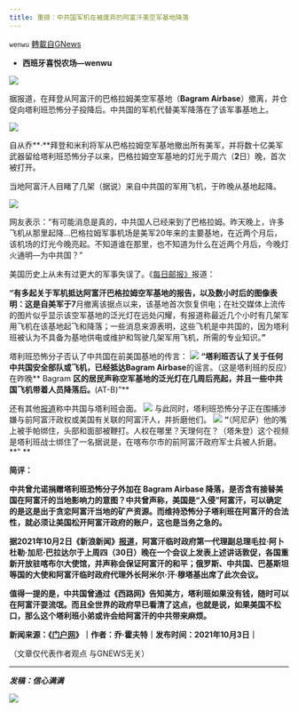 ```yaml
---
title: 重磅：中共国军机在被废弃的阿富汗美空军基地降落
---
```

`wenwu` [轉載自GNews](https://gnews.org/zh-hans/1572321/)

- **西班牙喜悦农场—wenwu**


![](https://assets.gnews.org/wp-content/uploads/2021/10/tempsnip219.png)

据报道，在拜登从阿富汗的巴格拉姆美空军基地（**Bagram Airbase**）撤离，并仓促向塔利班恐怖分子投降后。中共国的军机代替美军降落在了该军事基地上。

![](https://assets.gnews.org/wp-content/uploads/2021/10/tempsnip224.png)

自从乔**·**拜登和米利将军从巴格拉姆空军基地撤出所有美军，并将数十亿美军武器留给塔利班恐怖分子以来，巴格拉姆空军基地的灯光于周六（**2**日）晚，首次被打开。

当地阿富汗人目睹了几架（据说）来自中共国的军用飞机，于昨晚从基地起降。

![](https://assets.gnews.org/wp-content/uploads/2021/10/tempsnip225.png)

网友表示：“有可能消息是真的，中共国人已经来到了巴格拉姆。昨天晚上，许多飞机从那里起降…巴格拉姆军事机场是美军20年来的主要基地，在近两个月后，该机场的灯光今晚亮起。不知道谁在那里，也不知道为什么在近两个月后，今晚灯火通明—为中共国？”

美国历史上从未有过更大的军事失误了。《[每日邮报》](https://www.dailymail.co.uk/news/article-10054081/Military-planes-reportedly-spotted-landing-Bagram-air-base-Afghanistan.html)报道：

**“**有多起关于军机抵达阿富汗巴格拉姆空军基地的报告，以及数小时后的图像表明：这是自美军于**7**月撤离该据点以来，该基地首次恢复供电；在社交媒体上流传的图片似乎显示该空军基地的泛光灯在远处闪耀，有报道称最近几个小时有几架军用飞机在该基地起飞和降落；一些消息来源表明，这些飞机是中共国的，因为塔利班被认为不具备为基地供电或维护和驾驶几架军用飞机，所需的专业知识。**”**

塔利班恐怖分子否认了中共国在前美国基地的传言：
![](https://assets.gnews.org/wp-content/uploads/2021/10/unnamed-2021-10-04T093343.155.png)
**“**塔利班否认了关于任何中共国安全部队或飞机，已经抵达**Bagram Airbase**的谣言。（这是塔利班的反应）在昨晚** Bagram **区的居民声称空军基地的泛光灯在几周后亮起，并且一些中共国飞机带着人员降落后。**(AT-B)”**

还有其他[报道](https://strikesource.com/2021/10/02/report-taliban-leaders-are-meeting-at-the-chinese-embassy-in-afghanistan-daily/)称中共国与塔利班会面。
![](https://assets.gnews.org/wp-content/uploads/2021/10/tempsnip221.png)
与此同时，塔利班恐怖分子正在围捕涉嫌与前阿富汗政权或美国有关联的阿富汗人，并折磨他们。
![](https://assets.gnews.org/wp-content/uploads/2021/10/tempsnip223.png)
**“**（阿尼萨）他的嘴上被手帕绑住，头部和面部被鞭打。人权在哪里？天理何在？（塔朱登）这个视频是塔利班战士绑住了一名据说是，在喀布尔市的前阿富汗政府军士兵被人折磨。**”  **

**简评：**

**中共曾允诺捐赠塔利班恐怖分子外加在 Bagram Airbase 降落，是否含有接替美国在阿富汗的当地影响力的意图？中共曾声称，美国是“入侵”阿富汗，可以确定的是这是出于贪恋阿富汗当地的矿产资源。而维持恐怖分子塔利班在阿富汗的合法性，就必须让美国松开阿富汗政府的账户，这也是当务之急的。**

**据2021年10月2日《新浪新闻》[报道](https://finance.sina.com.cn/tech/2021-10-02/doc-iktzscyx7518078.shtml)，阿富汗临时政府第一代理副总理毛拉·阿卜杜勒·加尼·巴拉达尔于上周四（30日）晚在一个会议上发表上述讲话敦促，各国重新开放驻喀布尔大使馆，并声称会保证阿富汗的和平；俄罗斯、中共国、巴基斯坦等国的大使和阿富汗临时政府代理外长阿米尔·汗·穆塔基出席了此次会议。**

**值得一提的是，中共国曾通过《西路网》告知美方，塔利班如果没有钱，随时可以在阿富汗耍流氓。而且全世界的政府早已看清了这点，也就是说，如果美国不松口，那么这个塔利班小弟或许会给阿富汗的中共带来麻烦。**

**新闻来源：《[门户网](https://www.thegatewaypundit.com/2021/10/china-military-planes-reportedly-landing-bagram-airbase-afghanistan-talks-china-taliban-continue/)》｜作者：乔·霍夫特｜发布时间：2021年10月3日｜**

（文章仅代表作者观点 与GNEWS无关）

* * *

***发稿：信心满满***

![](https://assets.gnews.org/wp-content/uploads/2021/10/GNEWS_CH.-1.jpeg)
